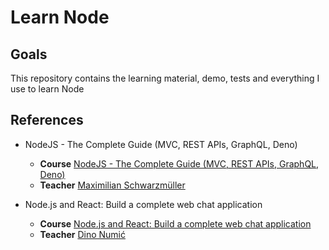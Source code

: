# Learn Node

## Goals

This repository contains the learning material, demo, tests and everything I use to learn Node

## References

- NodeJS - The Complete Guide (MVC, REST APIs, GraphQL, Deno)
  - **Course** [NodeJS - The Complete Guide (MVC, REST APIs, GraphQL, Deno)](https://www.udemy.com/course/nodejs-the-complete-guide/learn/lecture/11942756)
  - **Teacher** [Maximilian Schwarzmüller](https://www.udemy.com/user/maximilian-schwarzmuller/)

- Node.js and React: Build a complete web chat application
  - **Course** [Node.js and React: Build a complete web chat application](https://www.udemy.com/course/build-a-complete-web-chat-application-with-nodejs-and-react/)
  - **Teacher** [Dino Numić](https://www.udemy.com/user/dino-numic/)
